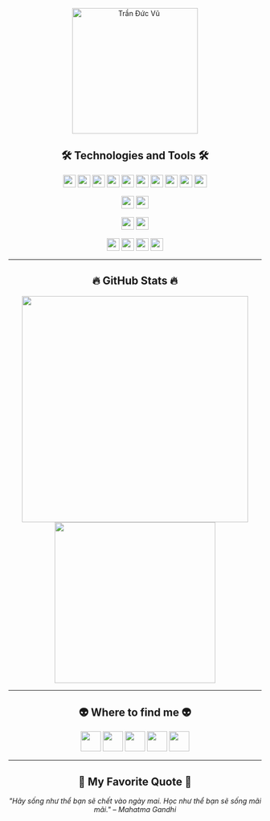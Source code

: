<!-- Trần Đức Vũ -->
<p align="center">
  <img src="https://scontent.fdad1-2.fna.fbcdn.net/v/t39.30808-6/278247736_158460599968056_6452118301766996496_n.jpg?_nc_cat=102&ccb=1-7&_nc_sid=174925&_nc_ohc=KillzecSY6kAX-PJLTS&_nc_ht=scontent.fdad1-2.fna&oh=00_AT-mbFio6_Cm9SxVKCKHDNnMOMAKyokkJl8Sc3a4m6cNQQ&oe=62946DCD" width="250" alt="Trần Đức Vũ" />
</p>

<h2 align="center">🛠 Technologies and Tools 🛠</h2>

<p align="center">
  <!-- Frontend -->
  <img src="https://img.shields.io/badge/ReactJS-20232A?logo=react&logoColor=61DAFB" height="25" />
  <img src="https://img.shields.io/badge/TypeScript-3178C6?logo=typescript&logoColor=white" height="25" />
  <img src="https://img.shields.io/badge/JavaScript-F7DF1E?logo=javascript&logoColor=black" height="25" />
  <img src="https://img.shields.io/badge/HTML5-E34F26?logo=html5&logoColor=white" height="25" />
  <img src="https://img.shields.io/badge/CSS3-1572B6?logo=css3&logoColor=white" height="25" />
  <img src="https://img.shields.io/badge/Bootstrap-7952B3?logo=bootstrap&logoColor=white" height="25" />
  <img src="https://img.shields.io/badge/Flutter-02569B?logo=flutter&logoColor=white" height="25" />
  <img src="https://img.shields.io/badge/PlayCanvas-FF4A00?logo=playcanvas&logoColor=white" height="25" />
  <img src="https://img.shields.io/badge/PixiJS-8E44AD?logo=pixijs&logoColor=white" height="25" />
  <img src="https://img.shields.io/badge/TweenJS-333333?logoColor=white" height="25" />
</p>

<p align="center">
  <!-- Backend -->
  <img src="https://img.shields.io/badge/SpringBoot-6DB33F?logo=springboot&logoColor=white" height="25" />
  <img src="https://img.shields.io/badge/Flask-000000?logo=flask&logoColor=white" height="25" />
</p>

<p align="center">
  <!-- Databases -->
  <img src="https://img.shields.io/badge/PostgreSQL-4169E1?logo=postgresql&logoColor=white" height="25" />
  <img src="https://img.shields.io/badge/MySQL-4479A1?logo=mysql&logoColor=white" height="25" />
</p>

<p align="center">
  <!-- Others -->
  <img src="https://img.shields.io/badge/Git-F05032?logo=git&logoColor=white" height="25" />
  <img src="https://img.shields.io/badge/VS%20Code-007ACC?logo=visualstudiocode&logoColor=white" height="25" />
  <img src="https://img.shields.io/badge/WordPress-21759B?logo=wordpress&logoColor=white" height="25" />
  <img src="https://img.shields.io/badge/Blockchain%20Game-121212?logo=ethereum&logoColor=white" height="25" />
</p>

---

<h2 align="center">🔥 GitHub Stats 🔥</h2>
<p align="center">
  <img src="https://d12dv608mewb84.cloudfront.net" width="450" />
  <img src="https://tranducvu1.github.io/Fruit-game/" width="320" />
</p>

---

<h2 align="center">👽 Where to find me 👽</h2>
<p align="center">
  <a href="https://www.facebook.com/profile.php?id=100074123517393" target="_blank"><img src="https://img.icons8.com/bubbles/100/000000/facebook-new.png" width="40"/></a>
  <a href="https://www.youtube.com/channel/UCLN9XtVqNxc9opciOlltCXA" target="_blank"><img src="https://img.icons8.com/bubbles/100/000000/youtube-squared.png" width="40"/></a>
  <a href="https://www.linkedin.com/in/trần-đức-vũ-326ab8228/" target="_blank"><img src="https://img.icons8.com/bubbles/100/000000/linkedin.png" width="40"/></a>
  <a href="https://www.instagram.com/tranduc1244" target="_blank"><img src="https://img.icons8.com/bubbles/100/000000/instagram.png" width="40"/></a>
  <a href="mailto:Tranducvuht@gmail.com"><img src="https://img.icons8.com/bubbles/100/000000/apple-mail.png" width="40"/></a>
</p>

---

<h2 align="center">📑 My Favorite Quote 📑</h2>
<p align="center"><i>"Hãy sống như thể bạn sẽ chết vào ngày mai. Học như thể bạn sẽ sống mãi mãi." – Mahatma Gandhi</i></p>
